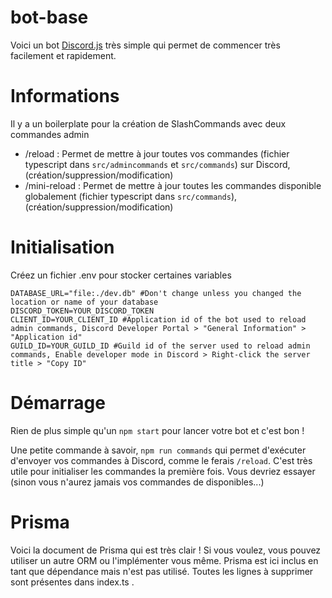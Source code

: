 # bot-base

Voici un bot [Discord.js](https://discord.js.org/) très simple qui permet de commencer très facilement et rapidement.

# Informations

Il y a un boilerplate pour la création de SlashCommands avec deux commandes admin
- /reload : Permet de mettre à jour toutes vos commandes (fichier typescript dans `src/admincommands` et `src/commands`) sur Discord, (création/suppression/modification)
- /mini-reload : Permet de mettre à jour toutes les commandes disponible globalement (fichier typescript dans `src/commands`), (création/suppression/modification)

# Initialisation

Créez un fichier .env pour stocker certaines variables

```properties
DATABASE_URL="file:./dev.db" #Don't change unless you changed the location or name of your database
DISCORD_TOKEN=YOUR_DISCORD_TOKEN
CLIENT_ID=YOUR_CLIENT_ID #Application id of the bot used to reload admin commands, Discord Developer Portal > "General Information" > "Application id"
GUILD_ID=YOUR_GUILD_ID #Guild id of the server used to reload admin commands, Enable developer mode in Discord > Right-click the server title > "Copy ID"
```

# Démarrage

Rien de plus simple qu'un `npm start` pour lancer votre bot et c'est bon !

Une petite commande à savoir, `npm run commands` qui permet d'exécuter d'envoyer vos commandes à Discord, comme le ferais `/reload`. C'est très utile pour initialiser les commandes la première fois. Vous devriez essayer (sinon vous n'aurez jamais vos commandes de disponibles...)


# Prisma

Voici la document de Prisma qui est très clair !
Si vous voulez, vous pouvez utiliser un autre ORM ou l'implémenter vous même. Prisma est ici inclus en tant que dépendance mais n'est pas utilisé. Toutes les lignes à supprimer sont présentes dans index.ts .